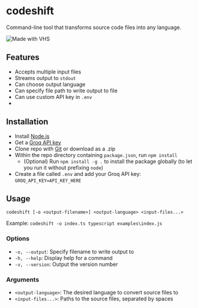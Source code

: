 # codeshift

Command-line tool that transforms source code files into any language.

![Made with VHS](https://vhs.charm.sh/vhs-3WycnrVtNVBvM390BxtKUc.gif)

## Features

- Accepts multiple input files
- Streams output to `stdout`
- Can choose output language
- Can specify file path to write output to file
- Can use custom API key in `.env`
- 
## Installation

- Install [Node.js](https://nodejs.org/en)
- Get a [Groq API key](https://console.groq.com/keys)
- Clone repo with [Git](https://git-scm.com/) or download as a .zip
- Within the repo directory containing `package.json`, run `npm install`
  - (Optional) Run `npm install -g .` to install the package globally (to let you run it without prefixing `node`)
- Create a file called `.env` and add your Groq API key: `GROQ_API_KEY=API_KEY_HERE`

## Usage

`codeshift [-o <output-filename>] <output-language> <input-files...>`

Example: `codeshift -o index.ts typescript examples\index.js`

### Options

- `-o, --output`: Specify filename to write output to
- `-h, --help`: Display help for a command
- `-v, --version`: Output the version number

### Arguments

- `<output-language>`: The desired language to convert source files to
- `<input-files...>`: Paths to the source files, separated by spaces
